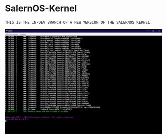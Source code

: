# SalernOS-Kernel
```
THIS IS THE IN-DEV BRANCH OF A NEW VERSION OF THE SALERNOS KERNEL.
```

<div align="center">
    <img src=".github/SalernOS-Kernel-007.PNG", width="800">
</div>

